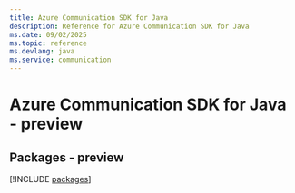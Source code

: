 ```yaml
---
title: Azure Communication SDK for Java
description: Reference for Azure Communication SDK for Java
ms.date: 09/02/2025
ms.topic: reference
ms.devlang: java
ms.service: communication
---
```

# Azure Communication SDK for Java - preview
## Packages - preview
[!INCLUDE [packages](communication-index.md)]
